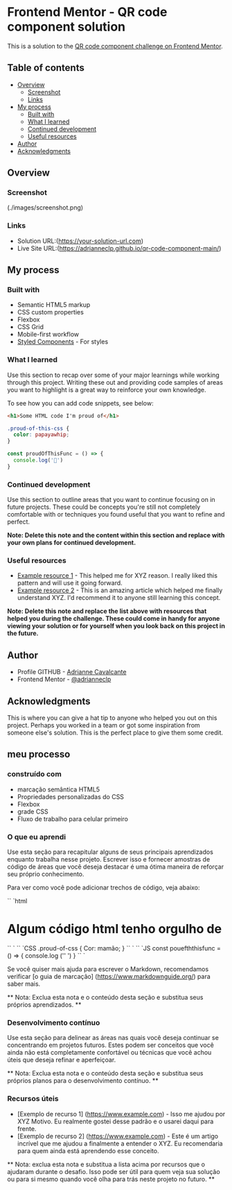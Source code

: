 # Frontend Mentor - QR code component solution

This is a solution to the [QR code component challenge on Frontend Mentor](https://www.frontendmentor.io/challenges/qr-code-component-iux_sIO_H). 


## Table of contents

- [Overview](#overview)
  - [Screenshot](#screenshot)
  - [Links](#links)
- [My process](#my-process)
  - [Built with](#built-with)
  - [What I learned](#what-i-learned)
  - [Continued development](#continued-development)
  - [Useful resources](#useful-resources)
- [Author](#author)
- [Acknowledgments](#acknowledgments)


## Overview

### Screenshot

(./images/screenshot.png)


### Links

- Solution URL:(https://your-solution-url.com)
- Live Site URL:(https://adrianneclp.github.io/qr-code-component-main/)

## My process

### Built with

- Semantic HTML5 markup
- CSS custom properties
- Flexbox
- CSS Grid
- Mobile-first workflow
- [Styled Components](https://styled-components.com/) - For styles


### What I learned

Use this section to recap over some of your major learnings while working through this project. Writing these out and providing code samples of areas you want to highlight is a great way to reinforce your own knowledge.

To see how you can add code snippets, see below:

```html
<h1>Some HTML code I'm proud of</h1>
```
```css
.proud-of-this-css {
  color: papayawhip;
}
```
```js
const proudOfThisFunc = () => {
  console.log('🎉')
}
```



### Continued development

Use this section to outline areas that you want to continue focusing on in future projects. These could be concepts you're still not completely comfortable with or techniques you found useful that you want to refine and perfect.

**Note: Delete this note and the content within this section and replace with your own plans for continued development.**

### Useful resources

- [Example resource 1](https://www.example.com) - This helped me for XYZ reason. I really liked this pattern and will use it going forward.
- [Example resource 2](https://www.example.com) - This is an amazing article which helped me finally understand XYZ. I'd recommend it to anyone still learning this concept.

**Note: Delete this note and replace the list above with resources that helped you during the challenge. These could come in handy for anyone viewing your solution or for yourself when you look back on this project in the future.**

## Author

- Profile GITHUB - [Adrianne Cavalcante](https://github.com/adrianneclp)
- Frontend Mentor - [@adrianneclp](https://www.frontendmentor.io/profile/adrianneclp)


## Acknowledgments

This is where you can give a hat tip to anyone who helped you out on this project. Perhaps you worked in a team or got some inspiration from someone else's solution. This is the perfect place to give them some credit.



 

 ## meu processo 

 ### construído com 

 - marcação semântica HTML5 
 - Propriedades personalizadas do CSS 
 - Flexbox 
 - grade CSS 
 - Fluxo de trabalho para celular primeiro 


 ### O que eu aprendi 

 Use esta seção para recapitular alguns de seus principais aprendizados enquanto trabalha nesse projeto. Escrever isso e fornecer amostras de código de áreas que você deseja destacar é uma ótima maneira de reforçar seu próprio conhecimento. 

 Para ver como você pode adicionar trechos de código, veja abaixo: 

 `` `html 
 <H1> Algum código html tenho orgulho de </h1> 
 `` ` 
 `` `CSS 
 .proud-of-css { 
   Cor: mamão; 
 } 
 `` ` 
 `` `JS 
 const pouefththisfunc = () => { 
   console.log ('' ') 
 } 
 `` ` 

 Se você quiser mais ajuda para escrever o Markdown, recomendamos verificar [o guia de marcação] (https://www.markdownguide.org/) para saber mais. 

 ** Nota: Exclua esta nota e o conteúdo desta seção e substitua seus próprios aprendizados. ** 

 ### Desenvolvimento contínuo 

 Use esta seção para delinear as áreas nas quais você deseja continuar se concentrando em projetos futuros. Estes podem ser conceitos que você ainda não está completamente confortável ou técnicas que você achou úteis que deseja refinar e aperfeiçoar. 

 ** Nota: Exclua esta nota e o conteúdo desta seção e substitua seus próprios planos para o desenvolvimento contínuo. ** 

 ### Recursos úteis 

 - [Exemplo de recurso 1] (https://www.example.com) - Isso me ajudou por XYZ Motivo. Eu realmente gostei desse padrão e o usarei daqui para frente. 
 - [Exemplo de recurso 2] (https://www.example.com) - Este é um artigo incrível que me ajudou a finalmente a entender o XYZ. Eu recomendaria para quem ainda está aprendendo esse conceito. 

 ** Nota: exclua esta nota e substitua a lista acima por recursos que o ajudaram durante o desafio. Isso pode ser útil para quem veja sua solução ou para si mesmo quando você olha para trás neste projeto no futuro. ** 




